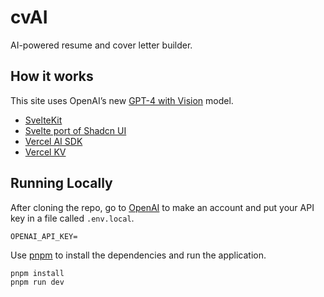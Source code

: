 # cvAI

AI-powered resume and cover letter builder.

## How it works

This site uses OpenAI’s new [GPT-4 with Vision](https://platform.openai.com/docs/guides/vision) model.

- [SvelteKit](https://kit.svelte.dev/)
- [Svelte port of Shadcn UI](https://www.shadcn-svelte.com/)
- [Vercel AI SDK](https://sdk.vercel.ai/docs)
- [Vercel KV](https://vercel.com/storage/kv)

## Running Locally

After cloning the repo, go to [OpenAI](https://beta.openai.com/account/api-keys) to make an account and put your API key in a file called `.env.local`.

```
OPENAI_API_KEY=
```

Use [pnpm](https://pnpm.io/) to install the dependencies and run the application.

```bash
pnpm install
pnpm run dev
```
